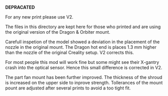 **DEPRACATED**

For any new print please use V2.

The files in this directory are kept here for those who printed and are using the original version of the Dragon & Orbiter mount.

Carefull inspetion of the model showed a deviation in the placement of the nozzle in the original mount. The Dragon hot end is places 1.3 mm higher than the nozzle of the original Creality setup. V2 corrects this.

For most people this mod will work fine but some might see their X-gantry crash into the optical sensor. Hence this small difference is corrected in V2.

The part fan mount has been further improved. The thickness of the shroud is increased on the upper side to inprove strength. Tollerances of the mount pount are adjusted after several prints to avoid a too tight fit.